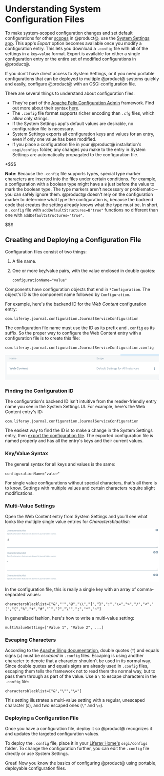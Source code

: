 # Understanding System Configuration Files [](id=understanding-system-configuration-files)

To make system-scoped configuration changes and set default configurations for 
other 
[scopes](/discover/portal/-/knowledge_base/7-0/configuring-liferay#configuration-scope) 
in @product@, use the 
[System Settings app](/discover/portal/-/knowledge_base/7-0/system-settings). 
This app's *Export* option becomes available once you modify a configuration 
entry. This lets you download a `.config` file with all of the settings in a 
`key=value` format. Export is available for either a single configuration entry 
or the entire set of modified configurations in @product@. 

If you don't have direct access to System Settings, or if you need portable
configurations that can be deployed to multiple @product@ systems quickly and
easily, configure @product@ with an OSGi configuration file. 

There are several things to understand about configuration files: 

-   They're part of the
    [Apache Felix Configuration Admin](http://felix.apache.org/documentation/subprojects/apache-felix-config-admin.html)
    framework. Find out more about their syntax
    [here](https://sling.apache.org/documentation/bundles/configuration-installer-factory.html#configuration-files-config). 
-   The `.config` file format supports richer encoding than `.cfg` files, which 
    allow only strings. 
-   If the System Settings app's default values are desirable, no configuration
    file is necessary. 
-   System Settings exports all configuration keys and values for an entry,
    even if only one value has been modified. 
-   If you place a configuration file in your @product@ installation's 
    `osgi/configs` folder, any changes you make to the entry in System Settings
    are automatically propagated to the configuration file. 

+$$$

**Note:** Because the `.config` file supports types, special type marker 
characters are inserted into the files under certain conditions. For example, a
configuration with a boolean type might have a `B` just before the value to mark
the boolean type. The type markers aren't necessary or problematic--you can 
safely ignore them. @product@ doesn't rely on the configuration marker to 
determine what type the configuration is, because the backend code that creates 
the setting already knows what the type must be. In short, a `.config` file with 
`addDefaultStructures=B"true"` functions no different than one with 
`addDefaultStructures="true"`. 

$$$

## Creating and Deploying a Configuration File [](id=creating-and-deploying-a-configuration-file)

Configuration files consist of two things: 

1.  A file name. 
2.  One or more key/value pairs, with the value enclosed in double quotes: 

        configurationName="value"

Components have configuration objects that end in `*Configuration`. The object's 
ID is the component name followed by `Configuration`. 

For example, here's the backend ID for the *Web Content* configuration entry:
    
    com.liferay.journal.configuration.JournalServiceConfiguration

The configuration file name must use the ID as its prefix and `.config` as its 
suffix. So the proper way to configure the Web Content entry with a 
configuration file is to create this file: 

    com.liferay.journal.configuration.JournalServiceConfiguration.config

![Figure 1: The Web Content System Settings entry has the backend ID `com.liferay.journal.configuration.JournalServiceConfiguration`.](../../../images/config-web-content-entry.png)

### Finding the Configuration ID [](id=finding-the-configuration-id)

The configuration's backend ID isn't intuitive from the reader-friendly entry 
name you see in the System Settings UI. For example, here's the Web Content 
entry's ID: 

    com.liferay.journal.configuration.JournalServiceConfiguration

The easiest way to find the ID is to make a change in the System Settings entry, 
then 
[export the configuration file](/discover/portal/-/knowledge_base/7-0/system-settings#exporting-and-importing-configurations). 
The exported configuration file is named properly and has all the entry's keys
and their current values. 

### Key/Value Syntax [](id=key-value-syntax)

The general syntax for all keys and values is the same: 

    configurationName="value"

For single value configurations without special characters, that's all there is
to know. Settings with multiple values and certain characters require slight
modifications. 

### Multi-Value Settings [](id=multi-value-settings)

Open the Web Content entry from System Settings and you'll see what looks like
multiple single value entries for *Charactersblacklist*: 

![Figure 2: The Web Content System Settings entry has many *Charactersblacklist* fields.](../../../images/config-web-content-blacklist.png)

In the configuration file, this is really a single key with an array of 
comma-separated values: 

    charactersblacklist=["&","'","@","\\","]","}",":","\=",">","/","<","[","{","%","+","#","`","?","\"",";","*","~"]

In generalized fashion, here's how to write a multi-value setting: 

    multiValueSetting=["Value 1", "Value 2", ...]

### Escaping Characters [](id=escaping-characters)

According to the 
[Apache Sling documentation](https://sling.apache.org/documentation/bundles/configuration-installer-factory.html#configuration-files-config), 
double quotes (`"`) and equals signs (`=`) must be *escaped* in `.config` files. 
Escaping is using another character to denote that a character shouldn't be used 
in its normal way. Since double quotes and equals signs are already used in 
`.config` files, escaping them tells the framework not to read them the normal 
way, but to pass them through as part of the value. Use a `\` to escape 
characters in the `.config` file: 

    charactersblacklist=["&","\"","\="]

This setting illustrates a multi-value setting with a regular, unescaped 
character (`&`), and two escaped ones (`\"` and `\=`). 

### Deploying a Configuration File [](id=deploying-a-configuration-file)

Once you have a configuration file, deploy it so @product@ recognizes it and 
updates the targeted configuration values. 

To deploy the `.config` file, place it in your 
[Liferay Home's](/discover/deployment/-/knowledge_base/7-0/installing-liferay-portal#liferay-home) 
`osgi/configs` folder. To change the configuration further, you can edit the 
`.config` file directly or use System Settings. 

Great! Now you know the basics of configuring @product@ using portable, 
deployable configuration files. 
